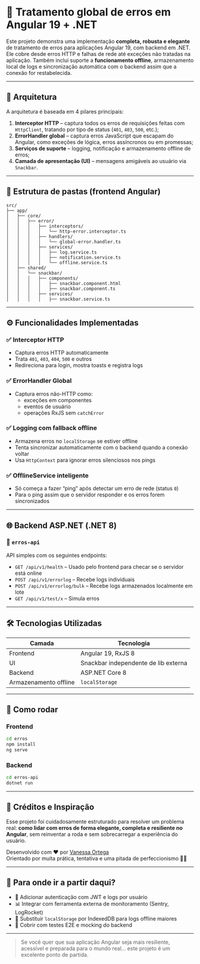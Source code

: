 # 🧭 Tratamento global de erros em Angular 19 + .NET

Este projeto demonstra uma implementação **completa, robusta e elegante** de tratamento de erros para aplicações Angular 19, com backend em .NET. Ele cobre desde erros HTTP e falhas de rede até exceções não tratadas na aplicação. Também inclui suporte a **funcionamento offline**, armazenamento local de logs e sincronização automática com o backend assim que a conexão for restabelecida.

---

## 📐 Arquitetura

A arquitetura é baseada em 4 pilares principais:

1. **Interceptor HTTP** – captura todos os erros de requisições feitas com `HttpClient`, tratando por tipo de status (`401`, `403`, `500`, etc.);
2. **ErrorHandler global** – captura erros JavaScript que escapam do Angular, como exceções de lógica, erros assíncronos ou em promessas;
3. **Serviços de suporte** – logging, notificação e armazenamento offline de erros;
4. **Camada de apresentação (UI)** – mensagens amigáveis ao usuário via `Snackbar`.

---

## 🧱 Estrutura de pastas (frontend Angular)

```
src/
├── app/
│   ├── core/
│   │   ├── error/
│   │   │   ├── interceptors/
│   │   │   │   └── http-error.interceptor.ts
│   │   │   ├── handlers/
│   │   │   │   └── global-error.handler.ts
│   │   │   ├── services/
│   │   │   │   ├── log.service.ts
│   │   │   │   ├── notification.service.ts
│   │   │   │   └── offline.service.ts
│   ├── shared/
│   │   └── snackbar/
│   │   │   ├── components/
│   │   │   │   ├── snackbar.component.html
│   │   │   │   ├── snackbar.component.ts
│   │   │   ├── services/
│   │   │   │   ├── snackbar.service.ts
```

---

## ⚙️ Funcionalidades Implementadas

### ✅ Interceptor HTTP

- Captura erros HTTP automaticamente
- Trata `401`, `403`, `404`, `500` e outros
- Redireciona para login, mostra toasts e registra logs

### ✅ ErrorHandler Global

- Captura erros não-HTTP como:
  - exceções em componentes
  - eventos de usuário
  - operações RxJS sem `catchError`

### ✅ Logging com fallback offline

- Armazena erros no `localStorage` se estiver offline
- Tenta sincronizar automaticamente com o backend quando a conexão voltar
- Usa `HttpContext` para ignorar erros silenciosos nos pings

### ✅ OfflineService inteligente

- Só começa a fazer “ping” após detectar um erro de rede (status `0`)
- Para o ping assim que o servidor responder e os erros forem sincronizados

---

## 🌐 Backend ASP.NET (.NET 8)

### 📂 `erros-api`

API simples com os seguintes endpoints:

- `GET /api/v1/health` – Usado pelo frontend para checar se o servidor está online
- `POST /api/v1/errorlog` – Recebe logs individuais
- `POST /api/v1/errorlog/bulk` – Recebe logs armazenados localmente em lote
- `GET /api/v1/test/x` – Simula erros

---

## 🛠️ Tecnologias Utilizadas

| Camada      | Tecnologia                 |
|-------------|----------------------------|
| Frontend    | Angular 19, RxJS 8         |
| UI          | Snackbar independente de lib externa |
| Backend     | ASP.NET Core 8 |
| Armazenamento offline | `localStorage`   |

---

## 🚀 Como rodar

### Frontend

```bash
cd erros
npm install
ng serve
```

### Backend

```bash
cd erros-api
dotnet run
```

---

## 📣 Créditos e Inspiração

Esse projeto foi cuidadosamente estruturado para resolver um problema real: **como lidar com erros de forma elegante, completa e resiliente no Angular**, sem reinventar a roda e sem sobrecarregar a experiência do usuário.

Desenvolvido com ❤️ por [Vanessa Ortega](https://github.com/ortegavan)  
Orientado por muita prática, tentativa e uma pitada de perfeccionismo 🧪✨

---

## 🧭 Para onde ir a partir daqui?

- 🔐 Adicionar autenticação com JWT e logs por usuário
- 📊 Integrar com ferramenta externa de monitoramento (Sentry, LogRocket)
- 💾 Substituir `localStorage` por IndexedDB para logs offline maiores
- 🧪 Cobrir com testes E2E e mocking do backend

---

> Se você quer que sua aplicação Angular seja mais resiliente, acessível e preparada para o mundo real… este projeto é um excelente ponto de partida.